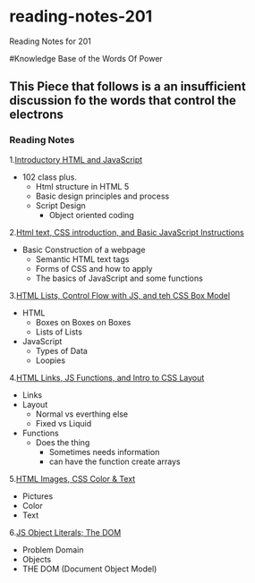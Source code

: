 # reading-notes-201
Reading Notes for 201

#Knowledge Base of the Words Of Power
## This Piece that follows is a an insufficient discussion fo the words that control the electrons

### Reading Notes
1.[Introductory HTML and JavaScript](class-01.md)
 - 102 class plus.
   - Html structure in HTML 5
   - Basic design principles and process
   - Script Design
     - Object oriented coding
  
2.[Html text, CSS introduction, and Basic JavaScript Instructions](class-02.md)
 - Basic Construction of a webpage
   - Semantic HTML text tags
   - Forms of CSS and how to apply
   - The basics of JavaScript and some functions

3.[HTML Lists, Control Flow with JS, and teh CSS Box Model](class-03.md)
  - HTML
    - Boxes on Boxes on Boxes
    - Lists of Lists
  - JavaScript
    - Types of Data
    - Loopies

4.[HTML Links, JS Functions, and Intro to CSS Layout](class-04.md)
- Links
- Layout
  - Normal vs everthing else
  - Fixed vs Liquid
- Functions
  - Does the thing
    - Sometimes needs information
    - can have the function create arrays

5.[HTML Images, CSS Color & Text](class-05.md)
- Pictures
- Color
- Text

6.[JS Object Literals; The DOM](class-06.md)
- Problem Domain
- Objects
- THE DOM (Document Object Model)

